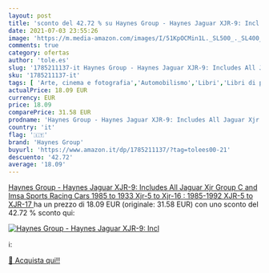 ```yaml
---
layout: post
title: 'sconto del 42.72 % su Haynes Group - Haynes Jaguar XJR-9: Incl  '
date: 2021-07-03 23:55:26
image: 'https://m.media-amazon.com/images/I/51KpOCMin1L._SL500_._SL400_.jpg'
comments: true
category: ofertas
author: 'tole.es'
slug: '1785211137-it Haynes Group - Haynes Jaguar XJR-9: Includes All Jaguar...'
sku: '1785211137-it'
tags: [ 'Arte, cinema e fotografia','Automobilismo','Libri','Libri di pittogrammi automobilistici','Motori','Pittogrammi di veicoli','Scienze, tecnologia e medicina','Sport','Trasporti e meccanica','haynes group', ]
actualPrice: 18.09 EUR
currency: EUR
price: 18.09
comparePrice: 31.58 EUR
prodname: 'Haynes Group - Haynes Jaguar XJR-9: Includes All Jaguar Xjr Group C and Imsa Sports Racing Cars  1985 to 1933  Xjr-5 to Xjr-16 : 1985-1992  XJR-5 to XJR-17 '
country: 'it'
flag: '🇮🇹'
brand: 'Haynes Group'
buyurl: 'https://www.amazon.it/dp/1785211137/?tag=tolees00-21'
descuento: '42.72'
average: '18.09'
---
```


[Haynes Group - Haynes Jaguar XJR-9: Includes All Jaguar Xjr Group C and Imsa Sports Racing Cars  1985 to 1933  Xjr-5 to Xjr-16 : 1985-1992  XJR-5 to XJR-17 ](https://www.amazon.it/dp/1785211137/?tag=tolees00-21) ha un prezzo di 18.09 EUR (originale: 31.58 EUR) con uno sconto del 42.72 % sconto qui:

[![Haynes Group - Haynes Jaguar XJR-9: Incl](https://m.media-amazon.com/images/I/51KpOCMin1L._SL500_._SL400_.jpg)](https://www.amazon.it/dp/1785211137/?tag=tolees00-21)

ℹ️:


[🛒 Acquista qui!!](https://www.amazon.it/dp/1785211137/?tag=tolees00-21)
